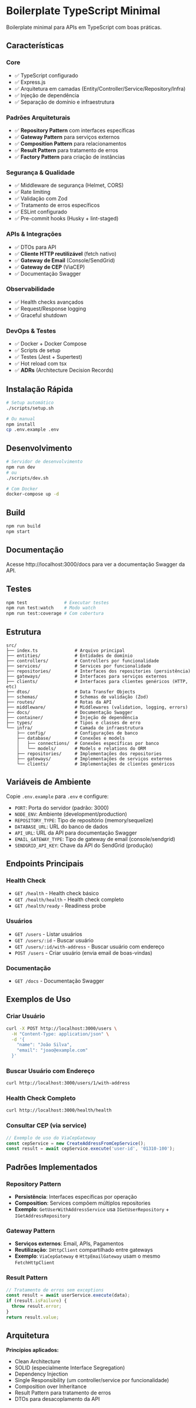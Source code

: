 # Boilerplate TypeScript Minimal

Boilerplate minimal para APIs em TypeScript com boas práticas.

## Características

### Core
- ✅ TypeScript configurado
- ✅ Express.js
- ✅ Arquitetura em camadas (Entity/Controller/Service/Repository/Infra)
- ✅ Injeção de dependência
- ✅ Separação de domínio e infraestrutura

### Padrões Arquiteturais
- ✅ **Repository Pattern** com interfaces específicas
- ✅ **Gateway Pattern** para serviços externos
- ✅ **Composition Pattern** para relacionamentos
- ✅ **Result Pattern** para tratamento de erros
- ✅ **Factory Pattern** para criação de instâncias

### Segurança & Qualidade
- ✅ Middleware de segurança (Helmet, CORS)
- ✅ Rate limiting
- ✅ Validação com Zod
- ✅ Tratamento de erros específicos
- ✅ ESLint configurado
- ✅ Pre-commit hooks (Husky + lint-staged)

### APIs & Integrações
- ✅ DTOs para API
- ✅ **Cliente HTTP reutilizável** (fetch nativo)
- ✅ **Gateway de Email** (Console/SendGrid)
- ✅ **Gateway de CEP** (ViaCEP)
- ✅ Documentação Swagger

### Observabilidade
- ✅ Health checks avançados
- ✅ Request/Response logging
- ✅ Graceful shutdown

### DevOps & Testes
- ✅ Docker + Docker Compose
- ✅ Scripts de setup
- ✅ Testes (Jest + Supertest)
- ✅ Hot reload com tsx
- ✅ **ADRs** (Architecture Decision Records)

## Instalação Rápida

```bash
# Setup automático
./scripts/setup.sh

# Ou manual
npm install
cp .env.example .env
```

## Desenvolvimento

```bash
# Servidor de desenvolvimento
npm run dev
# ou
./scripts/dev.sh

# Com Docker
docker-compose up -d
```

## Build

```bash
npm run build
npm start
```

## Documentação

Acesse http://localhost:3000/docs para ver a documentação Swagger da API.

## Testes

```bash
npm test              # Executar testes
npm run test:watch    # Modo watch
npm run test:coverage # Com cobertura
```

## Estrutura

```
src/
├── index.ts              # Arquivo principal
├── entities/             # Entidades de domínio
├── controllers/          # Controllers por funcionalidade
├── services/             # Services por funcionalidade
├── repositories/         # Interfaces dos repositories (persistência)
├── gateways/             # Interfaces para serviços externos
├── clients/              # Interfaces para clientes genéricos (HTTP, etc)
├── dtos/                 # Data Transfer Objects
├── schemas/              # Schemas de validação (Zod)
├── routes/               # Rotas da API
├── middleware/           # Middlewares (validation, logging, errors)
├── docs/                 # Documentação Swagger
├── container/            # Injeção de dependência
├── types/                # Tipos e classes de erro
└── infra/                # Camada de infraestrutura
    ├── config/           # Configurações de banco
    ├── database/         # Conexões e models
    │   ├── connections/  # Conexões específicas por banco
    │   └── models/       # Models e relations do ORM
    ├── repositories/     # Implementações dos repositories
    ├── gateways/         # Implementações de serviços externos
    └── clients/          # Implementações de clientes genéricos
```

## Variáveis de Ambiente

Copie `.env.example` para `.env` e configure:

- `PORT`: Porta do servidor (padrão: 3000)
- `NODE_ENV`: Ambiente (development/production)
- `REPOSITORY_TYPE`: Tipo de repositório (memory/sequelize)
- `DATABASE_URL`: URL do banco de dados
- `API_URL`: URL da API para documentação Swagger
- `EMAIL_GATEWAY_TYPE`: Tipo de gateway de email (console/sendgrid)
- `SENDGRID_API_KEY`: Chave da API do SendGrid (produção)

## Endpoints Principais

### Health Check
- `GET /health` - Health check básico
- `GET /health/health` - Health check completo
- `GET /health/ready` - Readiness probe

### Usuários
- `GET /users` - Listar usuários
- `GET /users/:id` - Buscar usuário
- `GET /users/:id/with-address` - Buscar usuário com endereço
- `POST /users` - Criar usuário (envia email de boas-vindas)

### Documentação
- `GET /docs` - Documentação Swagger

## Exemplos de Uso

### Criar Usuário
```bash
curl -X POST http://localhost:3000/users \
  -H "Content-Type: application/json" \
  -d '{
    "name": "João Silva",
    "email": "joao@example.com"
  }'
```

### Buscar Usuário com Endereço
```bash
curl http://localhost:3000/users/1/with-address
```

### Health Check Completo
```bash
curl http://localhost:3000/health/health
```

### Consultar CEP (via service)
```typescript
// Exemplo de uso do ViaCepGateway
const cepService = new CreateAddressFromCepService();
const result = await cepService.execute('user-id', '01310-100');
```

## Padrões Implementados

### Repository Pattern
- **Persistência**: Interfaces específicas por operação
- **Composition**: Services compõem múltiplos repositories
- **Exemplo**: `GetUserWithAddressService` usa `IGetUserRepository` + `IGetAddressRepository`

### Gateway Pattern
- **Serviços externos**: Email, APIs, Pagamentos
- **Reutilização**: `IHttpClient` compartilhado entre gateways
- **Exemplo**: `ViaCepGateway` e `HttpEmailGateway` usam o mesmo `FetchHttpClient`

### Result Pattern
```typescript
// Tratamento de erros sem exceptions
const result = await userService.execute(data);
if (result.isFailure) {
  throw result.error;
}
return result.value;
```

## Arquitetura

**Princípios aplicados:**
- Clean Architecture
- SOLID (especialmente Interface Segregation)
- Dependency Injection
- Single Responsibility (um controller/service por funcionalidade)
- Composition over Inheritance
- Result Pattern para tratamento de erros
- DTOs para desacoplamento da API